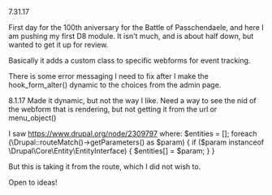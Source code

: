 7.31.17

First day for the 100th aniversary for the Battle of Passchendaele, and here I
am pushing my first D8 module.
It isn't much, and is about half down, but wanted to get it up for review.

Basically it adds a custom class to specific webforms for event tracking.

There is some error messaging I need to fix after I make the hook_form_alter()
dynamic to the choices from the admin page.


8.1.17
Made it dynamic, but not the way I like.
Need a way to see the nid of the webform that is rendering, but not getting it
from the url or menu_object()

I saw https://www.drupal.org/node/2309797 where:
$entities = [];
foreach (\Drupal::routeMatch()->getParameters() as $param) {
  if ($param instanceof \Drupal\Core\Entity\EntityInterface) {
    $entities[] = $param;
  }
}

But this is taking it from the route, which I did not wish to.

Open to ideas!
